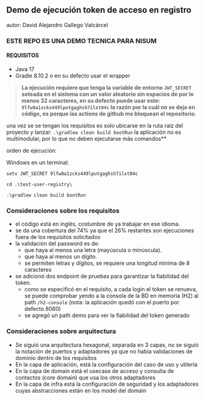 ## Demo de ejecución token de acceso en registro

autor: David Alejandro Gallego Valcárcel

### ESTE REPO ES UNA DEMO TECNICA PARA NISUM

#### REQUISITOS

* Java 17
* Gradle 8.10.2 o en su defecto usar el wrapper

> **La ejecución requiere que tenga la variable de entorno `JWT_SECRET` seteada en el sistema con un valor
aleatorio sin espacios de por lo menos 32 caracteres, en su defecto puede usar este: `9lfw0a1zcks449lputgaghsh7ilxt04c`
la razón por la cuál no se deja en código, es porque las actions de github me bloquean el repositorio.**


una vez se se tengan los requisitos es solo ubicarse en la ruta raíz del proyecto y lanzar: `.\gradlew clean build bootRun` la aplicación no es multimodular, por lo que no deben ejecutarse más comandos**

orden de ejecución:

Windows en un terminal:

```shell
setx JWT_SECRET 9lfw0a1zcks449lputgaghsh7ilxt04c

cd .\test-user-registry\

.\gradlew clean build bootRun
```


### Consideraciones sobre los requisitos


- el código está en inglés, costumbre de ya trabajar en ese idioma.
- se da una cobertura del 74% ya que el 26% restantes son ejecuciones fuera de los requisitos solicitados
- la validación del password es de: 
  - que haya al menos una letra (mayúscula o minúscula).
  - que haya al menos un dígito.
  - se permiten letras y dígitos, se requiere una longitud minima de 8 caracteres
- se adicionó dos endpoint de pruebas para garantizar la fiabilidad del token.
  - como se especificó en el requisito, a cada login el token se renueva, se puede comprobar yendo a la consola de la BD
    en memoria (H2) al path `/h2-console` (nota: la aplicación quedó con el puerto por defecto 8080)
  - se agregó un path demo para ver la fiabilidad del token generado


### Consideraciones sobre arquitectura

- Se siguió una arquitectura hexagonal, separada en 3 capas, no se siguió la notación de puertos y adaptadores ya que no había
  validaciones de dominio dentro de los requisitos
- En la capa de aplicación, está la configuración del caso de uso y utilería
- En la capa de domain está el usecase de acceso y consulta de contactos (core domain) que usa los otros adaptadores
- En la capa de infra está la configuración de seguridad y los adaptadores cuyas abstracciones están en los model del domain


